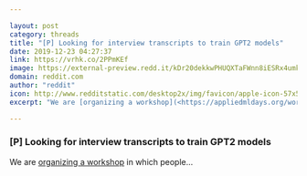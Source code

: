 ```yaml
---

layout: post
category: threads
title: "[P] Looking for interview transcripts to train GPT2 models"
date: 2019-12-23 04:27:37
link: https://vrhk.co/2PPmKEf
image: https://external-preview.redd.it/kDr20dekkwPHUQXTaFWnn8iESRx4umkXW0APaMQxca0.jpg?width=902&height=472.251308901&auto=webp&s=5c0128e9ce8da89e617848a33eda174497604f32
domain: reddit.com
author: "reddit"
icon: http://www.redditstatic.com/desktop2x/img/favicon/apple-icon-57x57.png
excerpt: "We are [organizing a workshop](<https://appliedmldays.org/workshops/meet-your-artificial-self-generate-text-that-sounds-like-you>) in which people..."

---
```


### [P] Looking for interview transcripts to train GPT2 models

We are [organizing a workshop](<https://appliedmldays.org/workshops/meet-your-artificial-self-generate-text-that-sounds-like-you>) in which people...